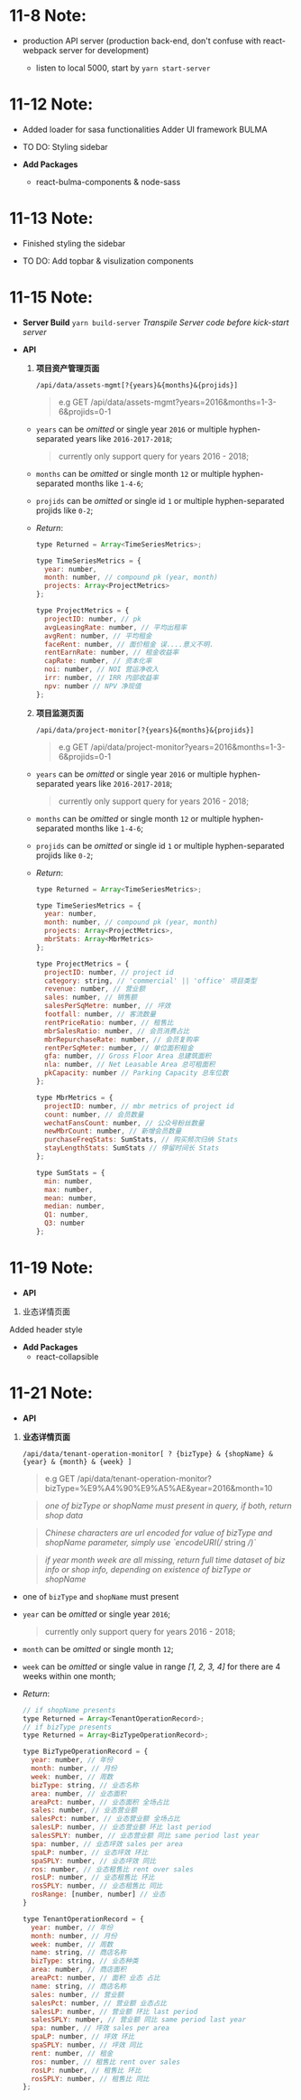 # 11-8 Note:

-   production API server (production back-end, don't confuse with react-webpack server for development)

    -   listen to local 5000, start by `yarn start-server`

# 11-12 Note:

-   Added loader for sasa functionalities
    Adder UI framework BULMA

-   TO DO:
    Styling sidebar

-   **Add Packages**
    -   react-bulma-components & node-sass

# 11-13 Note:

-   Finished styling the sidebar

-   TO DO:
    Add topbar & visulization components

# 11-15 Note:

-   **Server Build** `yarn build-server` _Transpile Server code before kick-start server_
-   **API**

    1.  **项目资产管理页面**

        `/api/data/assets-mgmt[?{years}&{months}&{projids}]`

        > e.g GET /api/data/assets-mgmt?years=2016&months=1-3-6&projids=0-1

    -   `years` can be _omitted_ or single year `2016` or multiple hyphen-separated years like `2016-2017-2018`;

        > currently only support query for years 2016 - 2018;

    -   `months` can be _omitted_ or single month `12` or multiple hyphen-separated months like `1-4-6`;
    -   `projids` can be _omitted_ or single id `1` or multiple hyphen-separated projids like `0-2`;

    -   _Return_:

        ```javascript
        type Returned = Array<TimeSeriesMetrics>;

        type TimeSeriesMetrics = {
          year: number,
          month: number, // compound pk (year, month)
          projects: Array<ProjectMetrics>
        };

        type ProjectMetrics = {
          projectID: number, // pk
          avgLeasingRate: number, // 平均出租率
          avgRent: number, // 平均租金
          faceRent: number, // 面价租金 误....意义不明.
          rentEarnRate: number, // 租金收益率
          capRate: number, // 资本化率
          noi: number, // NOI 营运净收入
          irr: number, // IRR 内部收益率
          npv: number // NPV 净现值
        };
        ```

    2.  **项目监测页面**

        `/api/data/project-monitor[?{years}&{months}&{projids}]`

        > e.g GET /api/data/project-monitor?years=2016&months=1-3-6&projids=0-1

    -   `years` can be _omitted_ or single year `2016` or multiple hyphen-separated years like `2016-2017-2018`;

        > currently only support query for years 2016 - 2018;

    -   `months` can be _omitted_ or single month `12` or multiple hyphen-separated months like `1-4-6`;

    -   `projids` can be _omitted_ or single id `1` or multiple hyphen-separated projids like `0-2`;

    -   _Return_:

        ```javascript
        type Returned = Array<TimeSeriesMetrics>;

        type TimeSeriesMetrics = {
          year: number,
          month: number, // compound pk (year, month)
          projects: Array<ProjectMetrics>,
          mbrStats: Array<MbrMetrics>
        };

        type ProjectMetrics = {
          projectID: number, // project id
          category: string, // 'commercial' || 'office' 项目类型
          revenue: number, // 营业额
          sales: number, // 销售额
          salesPerSqMetre: number, // 坪效
          footfall: number, // 客流数量
          rentPriceRatio: number, // 租售比
          mbrSalesRatio: number, // 会员消费占比
          mbrRepurchaseRate: number, // 会员复购率
          rentPerSqMeter: number, // 单位面积租金
          gfa: number, // Gross Floor Area 总建筑面积
          nla: number, // Net Leasable Area 总可租面积
          pkCapacity: number // Parking Capacity 总车位数
        };

        type MbrMetrics = {
          projectID: number, // mbr metrics of project id
          count: number, // 会员数量
          wechatFansCount: number, // 公众号粉丝数量
          newMbrCount: number, // 新增会员数量
          purchaseFreqStats: SumStats, // 购买频次归纳 Stats
          stayLengthStats: SumStats // 停留时间长 Stats
        };

        type SumStats = {
          min: number,
          max: number,
          mean: number,
          median: number,
          Q1: number,
          Q3: number
        };
        ```

# 11-19 Note:

-   **API**

1.  业态详情页面

Added header style

-   **Add Packages**
    -   react-collapsible

# 11-21 Note:

-   **API**

1.  **业态详情页面**

    `/api/data/tenant-operation-monitor[ ? {bizType} & {shopName} & {year} & {month} & {week} ]`

    > e.g GET /api/data/tenant-operation-monitor?bizType=%E9%A4%90%E9%A5%AE&year=2016&month=10

    > _one of bizType or shopName must present in query, if both, return shop data_

    > _Chinese characters are url encoded for value of  bizType and shopName parameter, simply use \`encodeURI(/_ string _/)\`_
    
    > _if year month week are all missing, return full time dataset of biz info or shop info, depending on existence of bizType or shopName_

-   one of `bizType` and `shopName` must present
-   `year` can be _omitted_ or single year `2016`;

    > currently only support query for years 2016 - 2018;

-   `month` can be _omitted_ or single month `12`;

-   `week` can be _omitted_ or single value in range _[1, 2, 3, 4]_ for there are 4 weeks within one month;

-   _Return_:

    ```javascript
    // if shopName presents
    type Returned = Array<TenantOperationRecord>;
    // if bizType presents
    type Returned = Array<BizTypeOperationRecord>;

    type BizTypeOperationRecord = {
      year: number, // 年份
      month: number, // 月份
      week: number, // 周数
      bizType: string, // 业态名称
      area: number, // 业态面积
      areaPct: number, // 业态面积 全场占比
      sales: number, // 业态营业额
      salesPct: number, // 业态营业额 全场占比
      salesLP: number, // 业态营业额 环比 last period
      salesSPLY: number, // 业态营业额 同比 same period last year
      spa: number, // 业态坪效 sales per area
      spaLP: number, // 业态坪效 环比
      spaSPLY: number, // 业态坪效 同比
      ros: number, // 业态租售比 rent over sales
      rosLP: number, // 业态租售比 环比
      rosSPLY: number, // 业态租售比 同比
      rosRange: [number, number] // 业态
    }

    type TenantOperationRecord = {
      year: number, // 年份
      month: number, // 月份
      week: number, // 周数
      name: string, // 商店名称
      bizType: string, // 业态种类
      area: number, // 商店面积
      areaPct: number, // 面积 业态 占比
      name: string, // 商店名称
      sales: number, // 营业额
      salesPct: number, // 营业额 业态占比
      salesLP: number, // 营业额 环比 last period
      salesSPLY: number, // 营业额 同比 same period last year
      spa: number, // 坪效 sales per area
      spaLP: number, // 坪效 环比
      spaSPLY: number, // 坪效 同比
      rent: number, // 租金
      ros: number, // 租售比 rent over sales
      rosLP: number, // 租售比 环比
      rosSPLY: number, // 租售比 同比
    };
    ```
